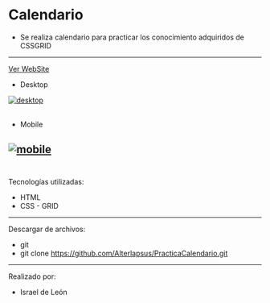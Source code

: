 # Calendario
- Se realiza calendario para practicar los conocimiento adquiridos de CSSGRID

---
<a href="https://schedulepractica.netlify.app/">Ver WebSite</a>

- Desktop

<a href="https://postimg.cc/w3zXTY8C" target="_blank"><img src="https://i.postimg.cc/dQk46JWV/desktop.png" alt="desktop"/></a><br/><br/>


- Mobile

<a href="https://postimages.org/" target="_blank"><img src="https://i.postimg.cc/nVyTwN5Y/mobile.png" alt="mobile"/></a><br/><br/>
---

Tecnologías utilizadas:

- HTML 
- CSS - GRID

---


Descargar de archivos: 

- git 
- git clone https://github.com/Alterlapsus/PracticaCalendario.git

---

Realizado por: 

- Israel de León 

